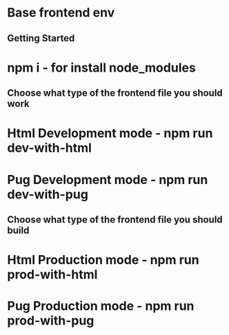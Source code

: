 # Base frontend env

## Getting Started

# npm i - for install node_modules

## Choose what type of the frontend file you should work

# Html Development mode - npm run dev-with-html
# Pug Development mode - npm run dev-with-pug

## Choose what type of the frontend file you should build

# Html Production mode - npm run prod-with-html
# Pug Production mode - npm run prod-with-pug

